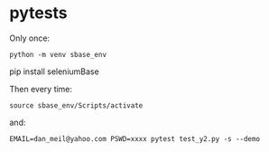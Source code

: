 # pytests

Only once:
```
python -m venv sbase_env
```
pip install seleniumBase

Then every time:
```
source sbase_env/Scripts/activate
```
and: 
```
EMAIL=dan_meil@yahoo.com PSWD=xxxx pytest test_y2.py -s --demo
```
